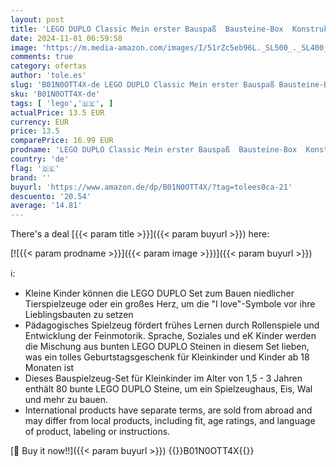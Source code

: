 ```yaml
---
layout: post
title: 'LEGO DUPLO Classic Mein erster Bauspaß  Bausteine-Box  Konstruktionspielzeug  Lernspielzeug zur Entwicklung und zum Lernen für Kleinkinder ab 1 5-3 Jahre 10909'
date: 2024-11-01 06:59:58
image: 'https://m.media-amazon.com/images/I/51rZc5eb96L._SL500_._SL400_.jpg'
comments: true
category: ofertas
author: 'tole.es'
slug: 'B01N0OTT4X-de LEGO DUPLO Classic Mein erster Bauspaß Bausteine-Box...'
sku: 'B01N0OTT4X-de'
tags: [ 'lego','🇩🇪', ]
actualPrice: 13.5 EUR
currency: EUR
price: 13.5
comparePrice: 16.99 EUR
prodname: 'LEGO DUPLO Classic Mein erster Bauspaß  Bausteine-Box  Konstruktionspielzeug  Lernspielzeug zur Entwicklung und zum Lernen für Kleinkinder ab 1 5-3 Jahre 10909'
country: 'de'
flag: '🇩🇪'
brand: ''
buyurl: 'https://www.amazon.de/dp/B01N0OTT4X/?tag=tolees0ca-21'
descuento: '20.54'
average: '14.81'
---
```


There's a deal [{{< param title >}}]({{< param buyurl >}})  here:

[![{{< param prodname >}}]({{< param image >}})]({{< param buyurl >}})

ℹ️:

- Kleine Kinder können die LEGO DUPLO Set zum Bauen niedlicher Tierspielzeuge oder ein großes Herz, um die "I love"-Symbole vor ihre Lieblingsbauten zu setzen
- Pädagogisches Spielzeug fördert frühes Lernen durch Rollenspiele und Entwicklung der Feinmotorik. Sprache, Soziales und eK Kinder werden die Mischung aus bunten LEGO DUPLO Steinen in diesem Set lieben, was ein tolles Geburtstagsgeschenk für Kleinkinder und Kinder ab 18 Monaten ist
- Dieses Bauspielzeug-Set für Kleinkinder im Alter von 1,5 - 3 Jahren enthält 80 bunte LEGO DUPLO Steine, um ein Spielzeughaus, Eis, Wal und mehr zu bauen.
- International products have separate terms, are sold from abroad and may differ from local products, including fit, age ratings, and language of product, labeling or instructions.

[🛒 Buy it now!!]({{< param buyurl >}})
{{<world>}}B01N0OTT4X{{</world>}}
